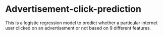 # Advertisement-click-prediction
This is a logistic regression model to predict whether a particular internet user clicked on an advertisement or not based on 9 different features.
